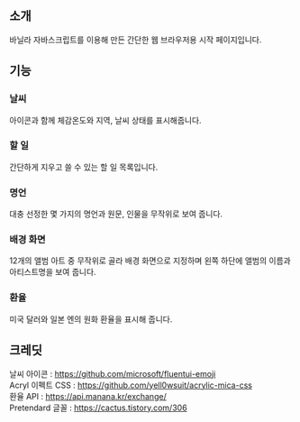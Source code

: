 ## 소개
바닐라 자바스크립트를 이용해 만든 간단한 웹 브라우저용 시작 페이지입니다.

## 기능
### 날씨
아이콘과 함께 체감온도와 지역, 날씨 상태를 표시해줍니다.

### 할 일
간단하게 지우고 쓸 수 있는 할 일 목록입니다.

### 명언
대충 선정한 몇 가지의 명언과 원문, 인물을 무작위로 보여 줍니다.

### 배경 화면
12개의 앨범 아트 중 무작위로 골라 배경 화면으로 지정하며 왼쪽 하단에 앨범의 이름과 아티스트명을 보여 줍니다.

### 환율
미국 달러와 일본 엔의 원화 환율을 표시해 줍니다.

## 크레딧
날씨 아이콘 : https://github.com/microsoft/fluentui-emoji   
Acryl 이펙트 CSS : https://github.com/yell0wsuit/acrylic-mica-css   
환율 API : https://api.manana.kr/exchange/   
Pretendard 글꼴 : https://cactus.tistory.com/306   
